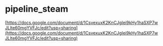 # pipeline_steam

[https://docs.google.com/document/d/1CsvexuxK2KnCJgIei9kHy1haSXP7wJLlte60mgYVFJc/edit?usp=sharing](https://docs.google.com/document/d/1CsvexuxK2KnCJgIei9kHy1haSXP7wJLlte60mgYVFJc/edit?usp=sharing)
